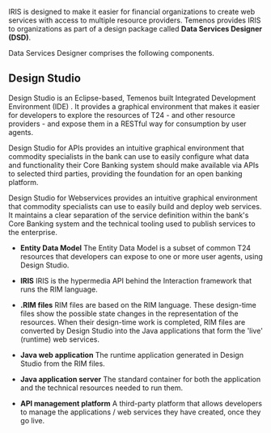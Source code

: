 IRIS is designed to make it easier for financial organizations to create web services with access to multiple resource providers. Temenos provides IRIS to organizations as part of a design package called **Data Services Designer (DSD)**.

Data Services Designer comprises the following components.

## Design Studio	
Design Studio is an Eclipse-based, Temenos built Integrated Development Environment (IDE) . It provides a graphical environment that makes it easier for developers to explore the resources of T24 - and other resource providers - and expose them in a RESTful way for consumption by user agents.

Design Studio for APIs provides an intuitive graphical environment that commodity specialists in the bank can use to easily configure what data and functionality their Core Banking system should make available via APIs to selected third parties, providing the foundation for an open banking platform.

Design Studio for Webservices provides an intuitive graphical environment that commodity specialists can use to easily build and deploy web services. It maintains a clear separation of the service definition within the bank's Core Banking system and the technical tooling used to publish services to the enterprise.

*	**Entity Data Model**
The Entity Data Model is a subset of common T24 resources that developers can expose to one or more user agents, using Design Studio.

*	**IRIS**
IRIS is the hypermedia API behind the Interaction framework that runs the RIM language.

*	**.RIM files**
RIM files are based on the RIM language. These design-time files show the possible state changes in the representation of the resources.
When their design-time work is completed, RIM files are converted by Design Studio into the Java applications that form the 'live' (runtime) web services.

*	**Java web application**
The runtime application generated in Design Studio from the RIM files.

*	**Java application server**
The standard container for both the application and the technical resources needed to run them.

*	**API management platform**
A third-party platform that allows developers to manage the applications / web services they have created, once they go live.

